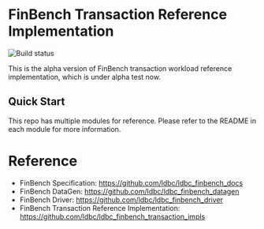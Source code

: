 # FinBench Transaction Reference Implementation

![Build status](https://github.com/ldbc/ldbc_finbench_transaction_impls/actions/workflows/ci.yml/badge.svg?branch=main)

This is the alpha version of FinBench transaction workload reference implementation, which is under alpha test now.


## Quick Start

This repo has multiple modules for reference. Please refer to the README in each module for more information.

# Reference

- FinBench Specification: https://github.com/ldbc/ldbc_finbench_docs
- FinBench DataGen: https://github.com/ldbc/ldbc_finbench_datagen
- FinBench Driver: https://github.com/ldbc/ldbc_finbench_driver
- FinBench Transaction Reference Implementation: https://github.com/ldbc/ldbc_finbench_transaction_impls